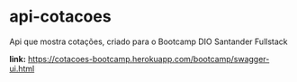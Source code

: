 # api-cotacoes
Api que mostra cotações, criado para o Bootcamp DIO Santander Fullstack

**link:** https://cotacoes-bootcamp.herokuapp.com/bootcamp/swagger-ui.html
